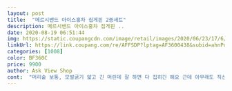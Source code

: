 ```yaml
---
layout: post 
title:  "메르시밴드 아이스홍차 집게핀 2종세트" 
description: 메르시밴드 아이스홍차 집게핀 ..
date: 2020-08-19 06:51:44 
img: https://static.coupangcdn.com/image/retail/images/2020/06/23/17/6/d4a004e2-1558-4ef4-895d-cba2fc0ea089.jpg 
linkUrl: https://link.coupang.com/re/AFFSDP?lptag=AF3600438&subid=ahnPublicAsk&pageKey=1745182585&itemId=2971595132&vendorItemId=70960006954&traceid=V0-113-1238a3b4c219ec06 
categories: [1008] 
color: BF360C 
price: 9900 
author: Ask View Shop 
cont:  "머리숱 보통, 모발굵기 얇고 긴 머린데 잘 하면 다 집히긴 해요 근데 아무래도 직선으로 긴 모양이라 머리가 흘러내릴때도 있어요 내구성은 좋은것 같습니다<br/>오래쓸듯해요<br/>플라스틱이라 부러지지만 않는다면<br/>" 
---
```

